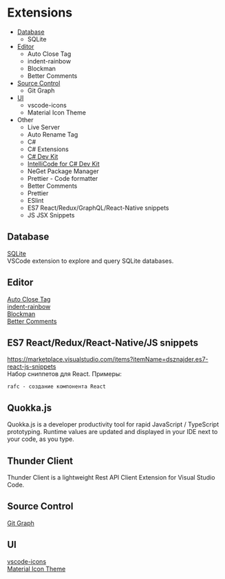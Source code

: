 # Extensions
* [Database](#database)
  * SQLite
* [Editor](#editor)
  * Auto Close Tag
  * indent-rainbow
  * Blockman
  * Better Comments
* [Source Control](#source-control)
  * Git Graph
* [UI](#ui)
  * vscode-icons
  * Material Icon Theme
* Other
  * Live Server  
  * Auto Rename Tag
  * C#
  * C# Extensions
  * [C# Dev Kit](https://marketplace.visualstudio.com/items?itemName=ms-dotnettools.csdevkit)
  * [IntelliCode for C# Dev Kit](https://marketplace.visualstudio.com/items?itemName=ms-dotnettools.vscodeintellicode-csharp)
  * NeGet Package Manager
  * Prettier - Code formatter
  * Better Comments
  * Prettier
  * ESlint
  * ES7 React/Redux/GraphQL/React-Native snippets
  * JS JSX Snippets
## Database
[SQLite](https://marketplace.visualstudio.com/items?itemName=alexcvzz.vscode-sqlite)  
VSCode extension to explore and query SQLite databases.
## Editor
[Auto Close Tag](https://marketplace.visualstudio.com/items?itemName=formulahendry.auto-close-tag)  
[indent-rainbow](https://marketplace.visualstudio.com/items?itemName=oderwat.indent-rainbow)  
[Blockman](https://marketplace.visualstudio.com/items?itemName=leodevbro.blockman)  
[Better Comments](https://marketplace.visualstudio.com/items?itemName=aaron-bond.better-comments)
## ES7 React/Redux/React-Native/JS snippets
https://marketplace.visualstudio.com/items?itemName=dsznajder.es7-react-js-snippets  
Набор сниппетов для React. Примеры:
```
rafc - создание компонента React
```
## Quokka.js
Quokka.js is a developer productivity tool for rapid JavaScript / TypeScript prototyping. Runtime values are updated and displayed in your IDE next to your code, as you type.
## Thunder Client
Thunder Client is a lightweight Rest API Client Extension for Visual Studio Code.
## Source Control
[Git Graph](https://marketplace.visualstudio.com/items?itemName=mhutchie.git-graph)
## UI
[vscode-icons](https://marketplace.visualstudio.com/items?itemName=vscode-icons-team.vscode-icons)  
[Material Icon Theme](https://marketplace.visualstudio.com/items?itemName=PKief.material-icon-theme)
